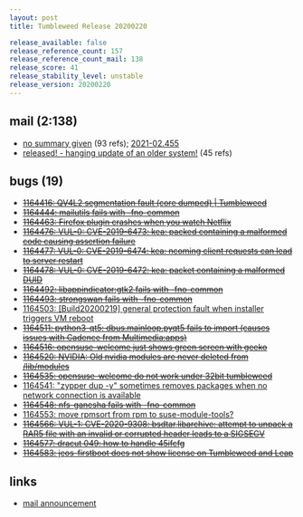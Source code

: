 ```yaml
---
layout: post
title: Tumbleweed Release 20200220

release_available: false
release_reference_count: 157
release_reference_count_mail: 138
release_score: 41
release_stability_level: unstable
release_version: 20200220
---
```


## mail (2:138)

- [no summary given](https://lists.opensuse.org/archives/list/factory@lists.opensuse.org/thread/ZFDIERJ4Y2ZLCE4GDCFTYGCFKNKNJSTG) (93 refs); [2021-02.455](https://lists.opensuse.org/archives/list/factory@lists.opensuse.org/thread/ZFDIERJ4Y2ZLCE4GDCFTYGCFKNKNJSTG)
- [released! - hanging update of an older system!](https://lists.opensuse.org/opensuse-factory/2020-02/msg00475.html) (45 refs)

## bugs (19)

<!--more-->

- ~~[1164416: QV4L2 segmentation fault (core dumped) | Tumbleweed](https://bugzilla.opensuse.org/show_bug.cgi?id=1164416)~~
- ~~[1164444: mailutils fails with -fno-common](https://bugzilla.opensuse.org/show_bug.cgi?id=1164444)~~
- ~~[1164463: Firefox plugin crashes when you watch Netflix](https://bugzilla.opensuse.org/show_bug.cgi?id=1164463)~~
- ~~[1164476: VUL-0: CVE-2019-6473: kea: packed containing a malformed code causing assertion failure](https://bugzilla.opensuse.org/show_bug.cgi?id=1164476)~~
- ~~[1164477: VUL-0: CVE-2019-6474: kea: ncoming client requests can lead to server restart](https://bugzilla.opensuse.org/show_bug.cgi?id=1164477)~~
- ~~[1164478: VUL-0: CVE-2019-6472: kea: packet containing a malformed DUID](https://bugzilla.opensuse.org/show_bug.cgi?id=1164478)~~
- ~~[1164492: libappindicator:gtk2 fails with -fno-common](https://bugzilla.opensuse.org/show_bug.cgi?id=1164492)~~
- ~~[1164493: strongswan fails with -fno-common](https://bugzilla.opensuse.org/show_bug.cgi?id=1164493)~~
- [1164503: \[Build20200219\] general protection fault when installer triggers VM reboot](https://bugzilla.opensuse.org/show_bug.cgi?id=1164503)
- ~~[1164511: python3-qt5: dbus.mainloop.pyqt5 fails to import (causes issues with Cadence from Multimedia:apps)](https://bugzilla.opensuse.org/show_bug.cgi?id=1164511)~~
- ~~[1164516: opensuse-welcome just shows green screen with geeko](https://bugzilla.opensuse.org/show_bug.cgi?id=1164516)~~
- ~~[1164520: NVIDIA: Old nvidia modules are never deleted from /lib/modules](https://bugzilla.opensuse.org/show_bug.cgi?id=1164520)~~
- ~~[1164535: opensuse-welcome do not work under 32bit tumbleweed](https://bugzilla.opensuse.org/show_bug.cgi?id=1164535)~~
- [1164541: "zypper dup -y" sometimes removes packages when no network connection is available](https://bugzilla.opensuse.org/show_bug.cgi?id=1164541)
- ~~[1164548: nfs-ganesha fails with -fno-common](https://bugzilla.opensuse.org/show_bug.cgi?id=1164548)~~
- [1164553: move rpmsort from rpm to suse-module-tools?](https://bugzilla.opensuse.org/show_bug.cgi?id=1164553)
- ~~[1164566: VUL-1: CVE-2020-9308: bsdtar,libarchive: attempt to unpack a RAR5 file with an invalid or corrupted header leads to a SIGSEGV](https://bugzilla.opensuse.org/show_bug.cgi?id=1164566)~~
- ~~[1164577: dracut 049: how to handle 45ifcfg](https://bugzilla.opensuse.org/show_bug.cgi?id=1164577)~~
- ~~[1164583: jeos-firstboot does not show license on Tumbleweed and Leap](https://bugzilla.opensuse.org/show_bug.cgi?id=1164583)~~



## links

- [mail announcement](https://lists.opensuse.org/archives/list/factory@lists.opensuse.org/thread/ZFDIERJ4Y2ZLCE4GDCFTYGCFKNKNJSTG)
